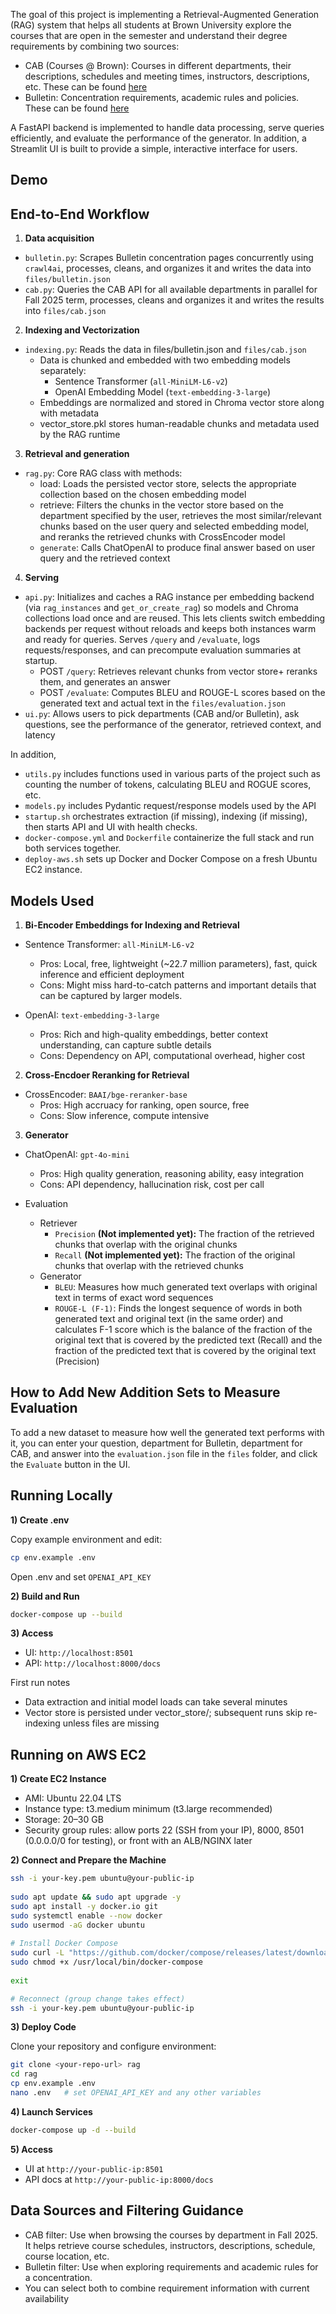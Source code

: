 The goal of this project is implementing a Retrieval-Augmented Generation (RAG) system that helps all students at Brown University explore the courses that are open in the semester and understand their degree requirements by combining two sources:

- CAB (Courses @ Brown): Courses in different departments, their descriptions, schedules and meeting times, instructors, descriptions, etc. These can be found [here](https://cab.brown.edu)
- Bulletin: Concentration requirements, academic rules and policies. These can be found [here](https://bulletin.brown.edu/the-college/concentrations/)

A FastAPI backend is implemented to handle data processing, serve queries efficiently, and evaluate the performance of the generator. In addition, a Streamlit UI is built to provide a simple, interactive interface for users. 

## Demo

## End-to-End Workflow

1) **Data acquisition**
- `bulletin.py`: Scrapes Bulletin concentration pages concurrently using `crawl4ai`, processes, cleans, and organizes it and writes the data into `files/bulletin.json`
- `cab.py`: Queries the CAB API for all available departments in parallel for Fall 2025 term, processes, cleans and organizes it and writes the results into `files/cab.json`

2) **Indexing and Vectorization**
- `indexing.py`: Reads the data in files/bulletin.json and `files/cab.json`
    - Data is chunked and embedded with two embedding models separately:
        - Sentence Transformer (`all-MiniLM-L6-v2`)
        - OpenAI Embedding Model (`text-embedding-3-large`)
    - Embeddings are normalized and stored in Chroma vector store along with metadata
    - vector_store.pkl stores human-readable chunks and metadata used by the RAG runtime

3) **Retrieval and generation**
- `rag.py`: Core RAG class with methods:
  - load: Loads the persisted vector store, selects the appropriate collection based on the chosen embedding model
  - retrieve: Filters the chunks in the vector store based on the department specified by the user, retrieves the most similar/relevant chunks based on the user query and selected embedding model, and reranks the retrieved chunks with CrossEncoder model
  - `generate`: Calls ChatOpenAI to produce final answer based on user query and the retrieved context

4) **Serving**
- `api.py`: Initializes and caches a RAG instance per embedding backend (via `rag_instances` and `get_or_create_rag`) so models and Chroma collections load once and are reused. This lets clients switch embedding backends per request without reloads and keeps both instances warm and ready for queries. Serves `/query` and `/evaluate`, logs requests/responses, and can precompute evaluation summaries at startup.
  - POST `/query`: Retrieves relevant chunks from vector store+ reranks them, and generates an answer
  - POST `/evaluate`: Computes BLEU and ROUGE-L scores based on the generated text and actual text in the `files/evaluation.json`
- `ui.py`: Allows users to pick departments (CAB and/or Bulletin), ask questions, see the performance of the generator, retrieved context, and latency

In addition, 
- `utils.py` includes functions used in various parts of the project such as counting the number of tokens, calculating BLEU and ROGUE scores, etc.
- `models.py` includes Pydantic request/response models used by the API
- `startup.sh` orchestrates extraction (if missing), indexing (if missing), then starts API and UI with health checks.
- `docker-compose.yml` and `Dockerfile` containerize the full stack and run both services together.
- `deploy-aws.sh` sets up Docker and Docker Compose on a fresh Ubuntu EC2 instance.

## Models Used

1) **Bi-Encoder Embeddings for Indexing and Retrieval**
  - Sentence Transformer: `all-MiniLM-L6-v2`
    - Pros: Local, free, lightweight (~22.7 million parameters), fast, quick inference and efficient deployment
    - Cons: Might miss hard-to-catch patterns and important details that can be captured by larger models.

  - OpenAI: `text-embedding-3-large`
    - Pros: Rich and high-quality embeddings, better context understanding, can capture subtle details
    - Cons: Dependency on API, computational overhead, higher cost

2) **Cross-Encdoer Reranking for Retrieval**
  - CrossEncoder: `BAAI/bge-reranker-base`
    - Pros: High accruacy for ranking, open source, free
    - Cons: Slow inference, compute intensive

3) **Generator**
  - ChatOpenAI: `gpt-4o-mini`
    - Pros: High quality generation, reasoning ability, easy integration
    - Cons: API dependency, hallucination risk, cost per call

- Evaluation
    - Retriever 
        - `Precision` **(Not implemented yet):** The fraction of the retrieved chunks that overlap with the original chunks
        - `Recall` **(Not implemented yet):** The fraction of the original chunks that overlap with the retrieved chunks
    - Generator
        - `BLEU`: Measures how much generated text overlaps with original text in terms of exact word sequences
        - `ROUGE-L (F-1)`: Finds the longest sequence of words in both generated text and original text (in the same order) and calculates F-1 score which is the balance of the fraction of the original text that is covered by the predicted text (Recall) and the fraction of the predicted text that is covered by the original text (Precision)

## How to Add New Addition Sets to Measure Evaluation 

To add a new dataset to measure how well the generated text performs with it, you can enter your question, department for Bulletin, department for CAB, and answer into the `evaluation.json` file in the `files` folder, and click the `Evaluate` button in the UI.

## Running Locally

**1) Create .env** 

Copy example environment and edit:

```bash  
cp env.example .env
```

Open .env and set `OPENAI_API_KEY`

**2) Build and Run**

```bash
docker-compose up --build
```

**3) Access**

- UI: `http://localhost:8501`
- API: `http://localhost:8000/docs`

First run notes
- Data extraction and initial model loads can take several minutes
- Vector store is persisted under vector_store/; subsequent runs skip re-indexing unless files are missing

## Running on AWS EC2

**1) Create EC2 Instance**
- AMI: Ubuntu 22.04 LTS
- Instance type: t3.medium minimum (t3.large recommended)
- Storage: 20–30 GB
- Security group rules: allow ports 22 (SSH from your IP), 8000, 8501 (0.0.0.0/0 for testing), or front with an ALB/NGINX later

**2) Connect and Prepare the Machine**
  
```bash  
ssh -i your-key.pem ubuntu@your-public-ip
  
sudo apt update && sudo apt upgrade -y
sudo apt install -y docker.io git
sudo systemctl enable --now docker
sudo usermod -aG docker ubuntu
  
# Install Docker Compose
sudo curl -L "https://github.com/docker/compose/releases/latest/download/docker-compose-$(uname -s)-$(uname -m)" -o /usr/local/bin/docker-compose
sudo chmod +x /usr/local/bin/docker-compose
  
exit
```

```bash
# Reconnect (group change takes effect)
ssh -i your-key.pem ubuntu@your-public-ip
```

**3) Deploy Code**

Clone your repository and configure environment:

```bash  
git clone <your-repo-url> rag
cd rag
cp env.example .env
nano .env   # set OPENAI_API_KEY and any other variables
```

**4) Launch Services**
  
```bash
docker-compose up -d --build
```

**5) Access**

- UI at `http://your-public-ip:8501`
- API docs at `http://your-public-ip:8000/docs`


## Data Sources and Filtering Guidance

- CAB filter: Use when browsing the courses by department in Fall 2025. It helps retrieve course schedules, instructors, descriptions, schedule, course location, etc.
- Bulletin filter: Use when exploring requirements and academic rules for a concentration.
- You can select both to combine requirement information with current availability
